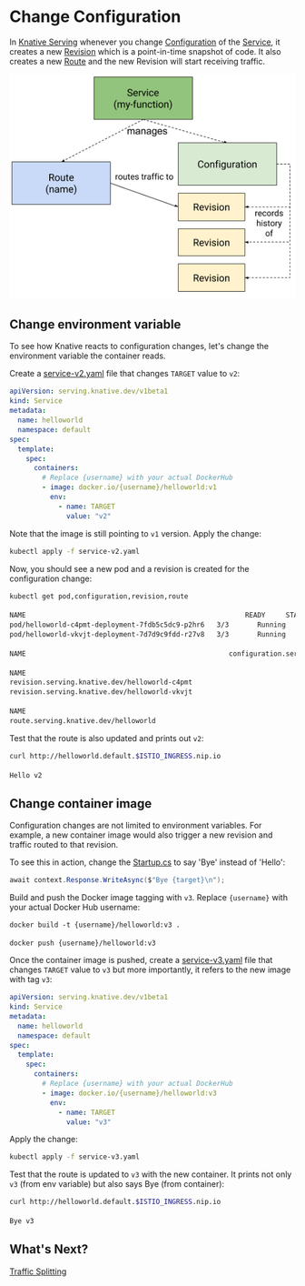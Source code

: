 # Change Configuration

In [Knative Serving](https://github.com/knative/docs/tree/master/serving) whenever you change [Configuration](https://github.com/knative/serving/blob/master/docs/spec/spec.md#configuration) of the [Service](https://github.com/knative/serving/blob/master/docs/spec/spec.md#service), it creates a new [Revision](https://github.com/knative/serving/blob/master/docs/spec/spec.md#revision) which is a point-in-time snapshot of code. It also creates a new [Route](https://github.com/knative/serving/blob/master/docs/spec/spec.md#route) and the new Revision will start receiving traffic.

![Diagram](https://github.com/knative/serving/raw/master/docs/spec/images/object_model.png)

## Change environment variable

To see how Knative reacts to configuration changes, let's change the environment variable the container reads. 

Create a [service-v2.yaml](../serving/helloworld/service-v2.yaml) file that changes `TARGET` value to `v2`:

```yaml
apiVersion: serving.knative.dev/v1beta1
kind: Service
metadata:
  name: helloworld
  namespace: default
spec:
  template:
    spec:
      containers:
        # Replace {username} with your actual DockerHub
        - image: docker.io/{username}/helloworld:v1
          env:
            - name: TARGET
              value: "v2"
```

Note that the image is still pointing to `v1` version. Apply the change:

```bash
kubectl apply -f service-v2.yaml
```
Now, you should see a new pod and a revision is created for the configuration change:

```bash
kubectl get pod,configuration,revision,route 

NAME                                                      READY     STATUS    RESTARTS   
pod/helloworld-c4pmt-deployment-7fdb5c5dc9-p2hr6   3/3       Running   0          
pod/helloworld-vkvjt-deployment-7d7d9c9fdd-r27v8   3/3       Running   0          

NAME                                                  configuration.serving.knative.dev/helloworld   

NAME                                                   
revision.serving.knative.dev/helloworld-c4pmt   
revision.serving.knative.dev/helloworld-vkvjt   

NAME                                          
route.serving.knative.dev/helloworld   
```
Test that the route is also updated and prints out `v2`:

```bash
curl http://helloworld.default.$ISTIO_INGRESS.nip.io

Hello v2
```
## Change container image

Configuration changes are not limited to environment variables. For example, a new container image would also trigger a new revision and traffic routed to that revision. 

To see this in action, change the [Startup.cs](../serving/helloworld/csharp/Startup.cs) to say 'Bye' instead of 'Hello':

```csharp
await context.Response.WriteAsync($"Bye {target}\n");
```
Build and push the Docker image tagging with `v3`. Replace `{username}` with your actual Docker Hub username:

```docker
docker build -t {username}/helloworld:v3 .

docker push {username}/helloworld:v3
```

Once the container image is pushed, create a [service-v3.yaml](../serving/helloworld/service-v3.yaml) file that changes `TARGET` value to `v3` but more importantly, it refers to the new image with tag `v3`:

```yaml
apiVersion: serving.knative.dev/v1beta1
kind: Service
metadata:
  name: helloworld
  namespace: default
spec:
  template:
    spec:
      containers:
        # Replace {username} with your actual DockerHub
        - image: docker.io/{username}/helloworld:v3
          env:
            - name: TARGET
              value: "v3"
```

Apply the change:

```bash
kubectl apply -f service-v3.yaml
```
Test that the route is updated to `v3` with the new container. It prints not only `v3` (from env variable) but also says Bye (from container):

```bash
curl http://helloworld.default.$ISTIO_INGRESS.nip.io

Bye v3
```

## What's Next?
[Traffic Splitting](04-trafficsplitting.md)